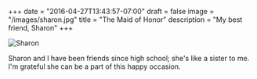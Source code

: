 +++
date = "2016-04-27T13:43:57-07:00"
draft = false
image = "/images/sharon.jpg"
title = "The Maid of Honor"
description = "My best friend, Sharon"
+++

![Sharon](/images/sharon-big.jpg)

Sharon and I have been friends since high school; she's like a sister to me.
I'm grateful she can be a part of this happy occasion.

